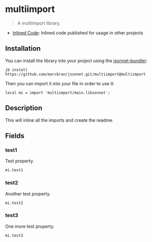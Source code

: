 # multiimport

> A multiimport library.

- [Inlined Code](https://github.com/marcbran/jsonnet/blob/multiimport/multiimport/main.libsonnet): Inlined code published for usage in other projects

## Installation

You can install the library into your project using the [jsonnet-bundler](https://github.com/jsonnet-bundler/jsonnet-bundler):

```shell
jb install https://github.com/marcbran/jsonnet.git/multiimport@multiimport
```

Then you can import it into your file in order to use it:

```jsonnet
local mi = import 'multiimport/main.libsonnet';
```

## Description

This will inline all the imports and create the readme.

## Fields

### test1

Test property.

```jsonnet
mi.test1
```


### test2

Another test property.

```jsonnet
mi.test2
```


### test3

One more test property.

```jsonnet
mi.test3
```

